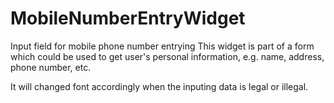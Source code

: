 # MobileNumberEntryWidget
Input field for mobile phone number entrying
This widget is part of a form which could be used to get user's personal information, e.g. name, address, phone number, etc.

It will changed font accordingly when the inputing data is legal or illegal.

